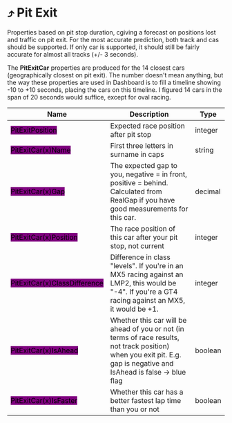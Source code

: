 # ⤴ Pit Exit

Properties based on pit stop duration, cgiving a forecast on positions lost and traffic on pit exit. For the most accurate prediction, both track and cas should be supported. If only car is supported, it should still be fairly accurate for almost all tracks (+/- 3 seconds).&#x20;

The **PitExitCar** properties are produced for the 14 closest cars (geographically closest on pit exit). The number doesn't mean anything, but the way these properties are used in Dashboard is to fill a timeline showing -10 to +10 seconds, placing the cars on this timeline. I figured 14 cars in the span of 20 seconds would suffice, except for oval racing.&#x20;

<table data-view="cards"><thead><tr><th>Name</th><th>Description</th><th>Type</th></tr></thead><tbody><tr><td><mark style="background-color:purple;">PitExitPosition</mark></td><td>Expected race position after pit stop</td><td>integer</td></tr><tr><td><mark style="background-color:purple;">PitExitCar(x)Name</mark></td><td>First three letters in surname in caps</td><td>string</td></tr><tr><td><mark style="background-color:purple;">PitExitCar(x)Gap</mark></td><td>The expected gap to you, negative = in front, positive = behind. Calculated from RealGap if you have good measurements for this car.</td><td>decimal</td></tr><tr><td><mark style="background-color:purple;">PitExitCar(x)Position</mark></td><td>The race position of this car after your pit stop, not current</td><td>integer</td></tr><tr><td><mark style="background-color:purple;">PitExitCar(x)ClassDifference</mark></td><td>Difference in class "levels". If you're in an MX5 racing against an LMP2, this would be "-4". If you're a GT4 racing against an MX5, it would be +1.</td><td>integer</td></tr><tr><td><mark style="background-color:purple;">PitExitCar(x)IsAhead</mark></td><td>Whether this car will be ahead of you or not (in terms of race results, not track position) when you exit pit. E.g. gap is negative and IsAhead is false -> blue flag</td><td>boolean</td></tr><tr><td><mark style="background-color:purple;">PitExitCar(x)IsFaster</mark></td><td>Whether this car has a better fastest lap time than you or not</td><td>boolean</td></tr></tbody></table>
